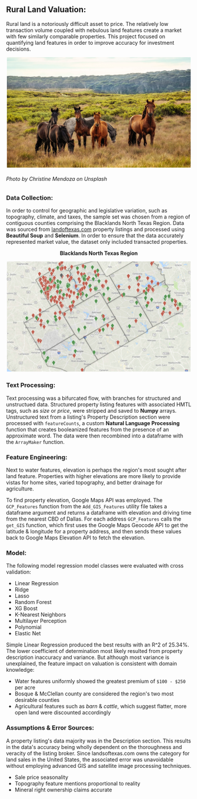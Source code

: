 ## Rural Land Valuation:

Rural land is a notoriously difficult asset to price. The relatively low transaction volume coupled with nebulous land features create a market with few similarly comparable properties. This project focused on quantifying land features in order to improve accuracy for investment decisions.

<p align="center">
  <img src="https://github.com/rwmyers46/Rural-Land-Valuation/blob/master/images/horses.jpg" width="500" height="300"/>
</p>
<p align="center"><h6>
  Photo by Christine Mendoza on Unsplash
</h6></p>


### Data Collection:

In order to control for geographic and legislative variation, such as topography, climate, and taxes, the sample set was chosen from a region of contiguous counties comprising the Blacklands North Texas Region. Data was sourced from [landoftexas.com](https://www.landsoftexas.com/) property listings and processed using **Beautiful Soup** and **Selenium**. In order to ensure that the data accurately represented market value, the dataset only included transacted properties.

<p align="center">
  <b>Blacklands North Texas Region</b>
</p>

<p align="center">
<img src="https://github.com/rwmyers46/Rural-Land-Valuation/blob/master/images/blacklands_region.png" width="500" height="300"/>
</p>

### Text Processing:

Text processing was a bifurcated flow, with branches for structured and unstructued data. Structured property listing features with associated HMTL tags, such as *size* or *price*, were stripped and saved to **Numpy** arrays. Unstructured text from a listing's Property Description section were processed with `featureCounts`, a custom **Natural Language Processing** function that creates booleanized features from the presence of an approximate word. The data were then recombined into a dataframe with the `ArrayMaker` function.

### Feature Engineering:

Next to water features, elevation is perhaps the region's most sought after land feature. Properties with higher elevations are more likely to provide vistas for home sites, varied topography, and better drainage for agriculture.

To find property elevation, Google Maps API was employed. The `GCP_Features` function from the `Add_GIS_Features` utility file takes a dataframe argument and returns a dataframe with elevation and driving time from the nearest CBD of Dallas. For each address `GCP_Features` calls the `get_GIS` function, which first uses the Google Maps Geocode API to get the latitude & longitude for a property address, and then sends these values back to Google Maps Elevation API to fetch the elevation.

### Model:

The following model regression model classes were evaluated with cross validation:

* Linear Regression
* Ridge
* Lasso
* Random Forest
* XG Boost
* K-Nearest Neighbors
* Multilayer Perception
* Polynomial
* Elastic Net



Simple Linear Regression produced the best results with an R^2 of 25.34%. The lower coefficient of determination most likely resulted from property description inaccuracy and variance. But although most variance is unexplained, the feature impact on valuation is consistent with domain knowledge:

* Water features uniformly showed the greatest premium of `$100 - $250` per acre
* Bosque & McClellan county are considered the region's two most desirable counties
* Agricultural features such as *barn* & *cattle*, which suggest flatter, more open land were discounted accordingly

### Assumptions & Error Sources:

A property listing's data majority was in the Description section. This results in the data's accuracy being wholly dependent on the thoroughness and veracity of the listing broker. Since landsoftexas.com owns the category for land sales in the United States, the associated error was unavoidable without employing advanced GIS and satellite image processing techniques. 

* Sale price seasonality
* Topography feature mentions proportional to reality
* Mineral right ownership claims accurate



